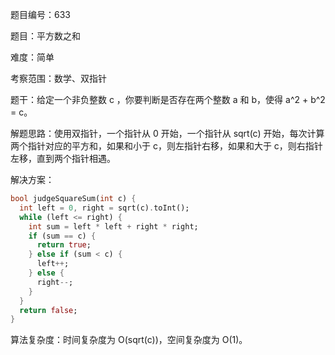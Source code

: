 题目编号：633

题目：平方数之和

难度：简单

考察范围：数学、双指针

题干：给定一个非负整数 c ，你要判断是否存在两个整数 a 和 b，使得 a^2 + b^2 = c。

解题思路：使用双指针，一个指针从 0 开始，一个指针从 sqrt(c) 开始，每次计算两个指针对应的平方和，如果和小于 c，则左指针右移，如果和大于 c，则右指针左移，直到两个指针相遇。

解决方案：

```dart
bool judgeSquareSum(int c) {
  int left = 0, right = sqrt(c).toInt();
  while (left <= right) {
    int sum = left * left + right * right;
    if (sum == c) {
      return true;
    } else if (sum < c) {
      left++;
    } else {
      right--;
    }
  }
  return false;
}
```

算法复杂度：时间复杂度为 O(sqrt(c))，空间复杂度为 O(1)。